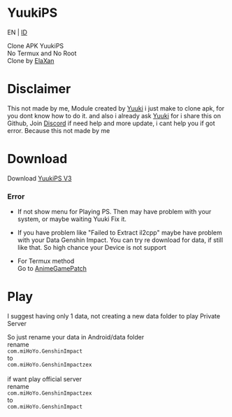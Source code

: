 # YuukiPS
EN | [ID](https://github.com/ElaXan/YuukiProxy/blob/main/README-id.md)

Clone APK YuukiPS <br />
No Termux and No Root <br />
Clone by [ElaXan](https://discord.com/users/506212044152897546)

# Disclaimer
This not made by me, Module created by [Yuuki](https://github.com/akbaryahya) i just make to clone apk, for you dont know how to do it. and also i already ask [Yuuki](https://github.com/akbaryahya) for i share this on Github, Join [Discord](https://discord.gg/yuukips) if need help and more update, i cant help you if got error. Because this not made by me

# Download
Download [YuukiPS V3](https://github.com/ElaXan/YuukiProxy/releases/tag/V3)

### Error
* If not show menu for Playing PS. Then may have problem with your system, or maybe waiting Yuuki Fix it.

* If you have problem like "Failed to Extract il2cpp" maybe have problem with your Data Genshin Impact. You can try re download for data, if still like that. So high chance your Device is not support

* For Termux method\
Go to [AnimeGamePatch](https://github.com/ElaXan/AnimeGamePatch)

# Play
I suggest having only 1 data, not creating a new data folder to play Private Server

So just rename your data in Android/data folder <br />
rename<br />
`com.miHoYo.GenshinImpact`<br />to<br />`com.miHoYo.GenshinImpactzex` <br />
<br />if want play official server <br />
rename<br />`com.miHoYo.GenshinImpactzex`<br />to<br />`com.miHoYo.GenshinImpact`
